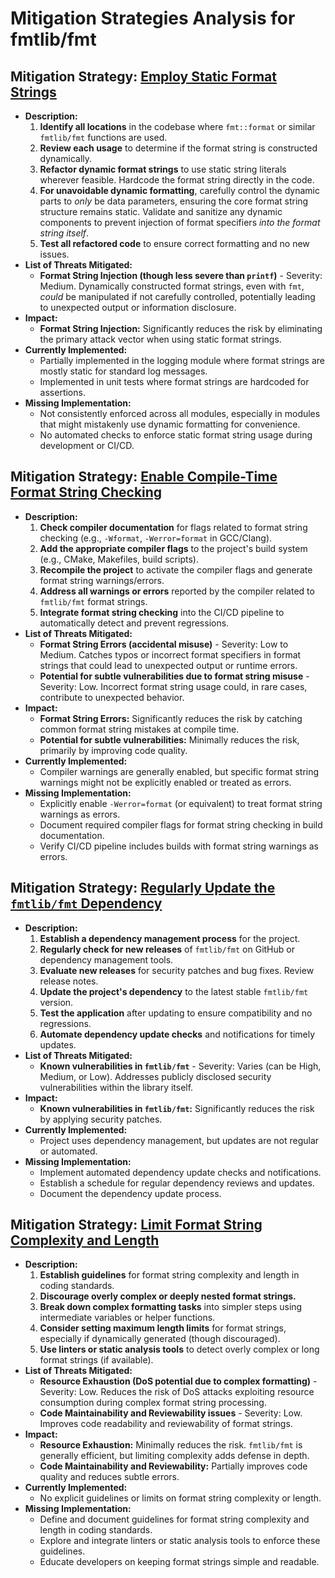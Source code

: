 # Mitigation Strategies Analysis for fmtlib/fmt

## Mitigation Strategy: [Employ Static Format Strings](./mitigation_strategies/employ_static_format_strings.md)

*   **Description:**
    1.  **Identify all locations** in the codebase where `fmt::format` or similar `fmtlib/fmt` functions are used.
    2.  **Review each usage** to determine if the format string is constructed dynamically.
    3.  **Refactor dynamic format strings** to use static string literals wherever feasible. Hardcode the format string directly in the code.
    4.  **For unavoidable dynamic formatting**, carefully control the dynamic parts to *only* be data parameters, ensuring the core format string structure remains static. Validate and sanitize any dynamic components to prevent injection of format specifiers *into the format string itself*.
    5.  **Test all refactored code** to ensure correct formatting and no new issues.
*   **List of Threats Mitigated:**
    *   **Format String Injection (though less severe than `printf`)** - Severity: Medium.  Dynamically constructed format strings, even with `fmt`, *could* be manipulated if not carefully controlled, potentially leading to unexpected output or information disclosure.
*   **Impact:**
    *   **Format String Injection:** Significantly reduces the risk by eliminating the primary attack vector when using static format strings.
*   **Currently Implemented:**
    *   Partially implemented in the logging module where format strings are mostly static for standard log messages.
    *   Implemented in unit tests where format strings are hardcoded for assertions.
*   **Missing Implementation:**
    *   Not consistently enforced across all modules, especially in modules that might mistakenly use dynamic formatting for convenience.
    *   No automated checks to enforce static format string usage during development or CI/CD.

## Mitigation Strategy: [Enable Compile-Time Format String Checking](./mitigation_strategies/enable_compile-time_format_string_checking.md)

*   **Description:**
    1.  **Check compiler documentation** for flags related to format string checking (e.g., `-Wformat`, `-Werror=format` in GCC/Clang).
    2.  **Add the appropriate compiler flags** to the project's build system (e.g., CMake, Makefiles, build scripts).
    3.  **Recompile the project** to activate the compiler flags and generate format string warnings/errors.
    4.  **Address all warnings or errors** reported by the compiler related to `fmtlib/fmt` format strings.
    5.  **Integrate format string checking** into the CI/CD pipeline to automatically detect and prevent regressions.
*   **List of Threats Mitigated:**
    *   **Format String Errors (accidental misuse)** - Severity: Low to Medium. Catches typos or incorrect format specifiers in format strings that could lead to unexpected output or runtime errors.
    *   **Potential for subtle vulnerabilities due to format string misuse** - Severity: Low. Incorrect format string usage could, in rare cases, contribute to unexpected behavior.
*   **Impact:**
    *   **Format String Errors:** Significantly reduces the risk by catching common format string mistakes at compile time.
    *   **Potential for subtle vulnerabilities:** Minimally reduces the risk, primarily by improving code quality.
*   **Currently Implemented:**
    *   Compiler warnings are generally enabled, but specific format string warnings might not be explicitly enabled or treated as errors.
*   **Missing Implementation:**
    *   Explicitly enable `-Werror=format` (or equivalent) to treat format string warnings as errors.
    *   Document required compiler flags for format string checking in build documentation.
    *   Verify CI/CD pipeline includes builds with format string warnings as errors.

## Mitigation Strategy: [Regularly Update the `fmtlib/fmt` Dependency](./mitigation_strategies/regularly_update_the__fmtlibfmt__dependency.md)

*   **Description:**
    1.  **Establish a dependency management process** for the project.
    2.  **Regularly check for new releases** of `fmtlib/fmt` on GitHub or dependency management tools.
    3.  **Evaluate new releases** for security patches and bug fixes. Review release notes.
    4.  **Update the project's dependency** to the latest stable `fmtlib/fmt` version.
    5.  **Test the application** after updating to ensure compatibility and no regressions.
    6.  **Automate dependency update checks** and notifications for timely updates.
*   **List of Threats Mitigated:**
    *   **Known vulnerabilities in `fmtlib/fmt`** - Severity: Varies (can be High, Medium, or Low). Addresses publicly disclosed security vulnerabilities within the library itself.
*   **Impact:**
    *   **Known vulnerabilities in `fmtlib/fmt`:** Significantly reduces the risk by applying security patches.
*   **Currently Implemented:**
    *   Project uses dependency management, but updates are not regular or automated.
*   **Missing Implementation:**
    *   Implement automated dependency update checks and notifications.
    *   Establish a schedule for regular dependency reviews and updates.
    *   Document the dependency update process.

## Mitigation Strategy: [Limit Format String Complexity and Length](./mitigation_strategies/limit_format_string_complexity_and_length.md)

*   **Description:**
    1.  **Establish guidelines** for format string complexity and length in coding standards.
    2.  **Discourage overly complex or deeply nested format strings.**
    3.  **Break down complex formatting tasks** into simpler steps using intermediate variables or helper functions.
    4.  **Consider setting maximum length limits** for format strings, especially if dynamically generated (though discouraged).
    5.  **Use linters or static analysis tools** to detect overly complex or long format strings (if available).
*   **List of Threats Mitigated:**
    *   **Resource Exhaustion (DoS potential due to complex formatting)** - Severity: Low. Reduces the risk of DoS attacks exploiting resource consumption during complex format string processing.
    *   **Code Maintainability and Reviewability issues** - Severity: Low. Improves code readability and reviewability of format strings.
*   **Impact:**
    *   **Resource Exhaustion:** Minimally reduces the risk. `fmtlib/fmt` is generally efficient, but limiting complexity adds defense in depth.
    *   **Code Maintainability and Reviewability:** Partially improves code quality and reduces subtle errors.
*   **Currently Implemented:**
    *   No explicit guidelines or limits on format string complexity or length.
*   **Missing Implementation:**
    *   Define and document guidelines for format string complexity and length in coding standards.
    *   Explore and integrate linters or static analysis tools to enforce these guidelines.
    *   Educate developers on keeping format strings simple and readable.

